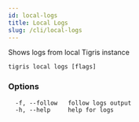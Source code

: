 ```yaml
---
id: local-logs
title: Local Logs
slug: /cli/local-logs
---
```


Shows logs from local Tigris instance

```
tigris local logs [flags]
```

### Options

```
  -f, --follow   follow logs output
  -h, --help     help for logs
```
